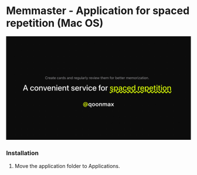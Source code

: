 # Memmaster - Application for spaced repetition (Mac OS)

![Image alt](https://github.com/qoonmax/memmaster_macos/blob/main/cover.jpg)

### Installation
1. Move the application folder to Applications.